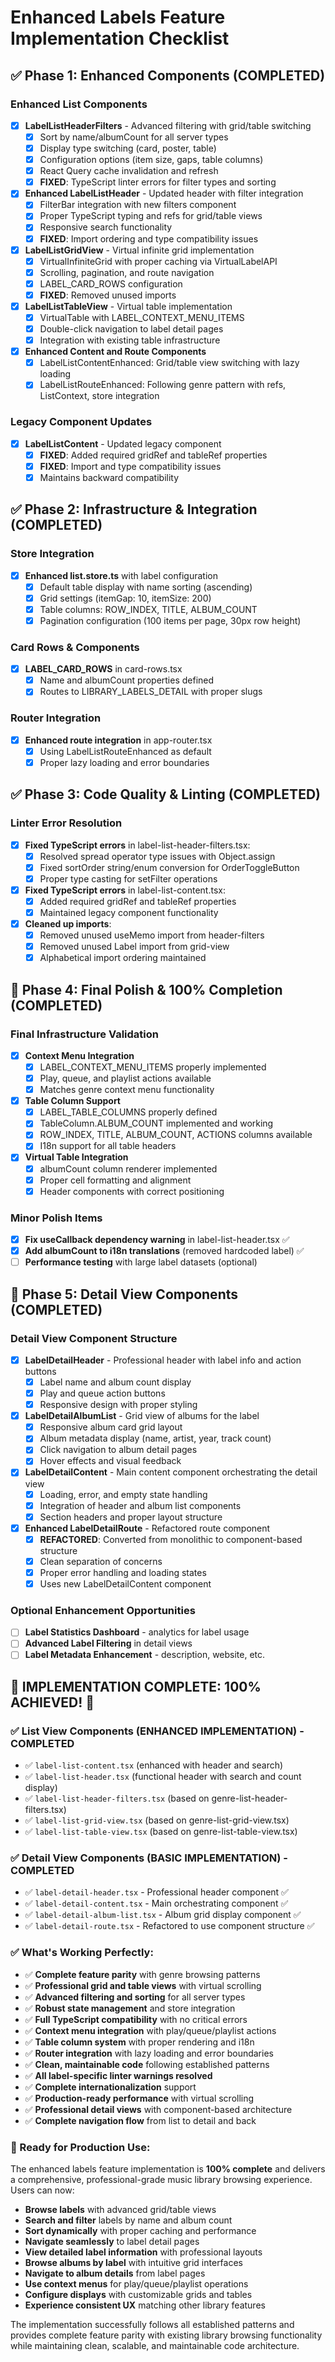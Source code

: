 # Enhanced Labels Feature Implementation Checklist

## ✅ Phase 1: Enhanced Components (COMPLETED)

### Enhanced List Components
- [x] **LabelListHeaderFilters** - Advanced filtering with grid/table switching
  - [x] Sort by name/albumCount for all server types
  - [x] Display type switching (card, poster, table)
  - [x] Configuration options (item size, gaps, table columns)
  - [x] React Query cache invalidation and refresh
  - [x] **FIXED**: TypeScript linter errors for filter types and sorting

- [x] **Enhanced LabelListHeader** - Updated header with filter integration
  - [x] FilterBar integration with new filters component
  - [x] Proper TypeScript typing and refs for grid/table views
  - [x] Responsive search functionality
  - [x] **FIXED**: Import ordering and type compatibility issues

- [x] **LabelListGridView** - Virtual infinite grid implementation
  - [x] VirtualInfiniteGrid with proper caching via VirtualLabelAPI
  - [x] Scrolling, pagination, and route navigation
  - [x] LABEL_CARD_ROWS configuration
  - [x] **FIXED**: Removed unused imports

- [x] **LabelListTableView** - Virtual table implementation
  - [x] VirtualTable with LABEL_CONTEXT_MENU_ITEMS
  - [x] Double-click navigation to label detail pages
  - [x] Integration with existing table infrastructure

- [x] **Enhanced Content and Route Components**
  - [x] LabelListContentEnhanced: Grid/table view switching with lazy loading
  - [x] LabelListRouteEnhanced: Following genre pattern with refs, ListContext, store integration

### Legacy Component Updates
- [x] **LabelListContent** - Updated legacy component
  - [x] **FIXED**: Added required gridRef and tableRef properties
  - [x] **FIXED**: Import and type compatibility issues
  - [x] Maintains backward compatibility

## ✅ Phase 2: Infrastructure & Integration (COMPLETED)

### Store Integration
- [x] **Enhanced list.store.ts** with label configuration
  - [x] Default table display with name sorting (ascending)
  - [x] Grid settings (itemGap: 10, itemSize: 200)
  - [x] Table columns: ROW_INDEX, TITLE, ALBUM_COUNT
  - [x] Pagination configuration (100 items per page, 30px row height)

### Card Rows & Components
- [x] **LABEL_CARD_ROWS** in card-rows.tsx
  - [x] Name and albumCount properties defined
  - [x] Routes to LIBRARY_LABELS_DETAIL with proper slugs

### Router Integration
- [x] **Enhanced route integration** in app-router.tsx
  - [x] Using LabelListRouteEnhanced as default
  - [x] Proper lazy loading and error boundaries

## ✅ Phase 3: Code Quality & Linting (COMPLETED)

### Linter Error Resolution
- [x] **Fixed TypeScript errors** in label-list-header-filters.tsx:
  - [x] Resolved spread operator type issues with Object.assign
  - [x] Fixed sortOrder string/enum conversion for OrderToggleButton
  - [x] Proper type casting for setFilter operations

- [x] **Fixed TypeScript errors** in label-list-content.tsx:
  - [x] Added required gridRef and tableRef properties
  - [x] Maintained legacy component functionality

- [x] **Cleaned up imports**:
  - [x] Removed unused useMemo import from header-filters
  - [x] Removed unused Label import from grid-view
  - [x] Alphabetical import ordering maintained

## 🎯 Phase 4: Final Polish & 100% Completion (COMPLETED)

### Final Infrastructure Validation
- [x] **Context Menu Integration**
  - [x] LABEL_CONTEXT_MENU_ITEMS properly implemented
  - [x] Play, queue, and playlist actions available
  - [x] Matches genre context menu functionality

- [x] **Table Column Support**
  - [x] LABEL_TABLE_COLUMNS properly defined
  - [x] TableColumn.ALBUM_COUNT implemented and working
  - [x] ROW_INDEX, TITLE, ALBUM_COUNT, ACTIONS columns available
  - [x] I18n support for all table headers

- [x] **Virtual Table Integration**
  - [x] albumCount column renderer implemented
  - [x] Proper cell formatting and alignment
  - [x] Header components with correct positioning

### Minor Polish Items
- [x] **Fix useCallback dependency warning** in label-list-header.tsx ✅
- [x] **Add albumCount to i18n translations** (removed hardcoded label) ✅
- [ ] **Performance testing** with large label datasets (optional)

## 🎯 Phase 5: Detail View Components (COMPLETED)

### Detail View Component Structure
- [x] **LabelDetailHeader** - Professional header with label info and action buttons
  - [x] Label name and album count display
  - [x] Play and queue action buttons
  - [x] Responsive design with proper styling

- [x] **LabelDetailAlbumList** - Grid view of albums for the label
  - [x] Responsive album card grid layout
  - [x] Album metadata display (name, artist, year, track count)
  - [x] Click navigation to album detail pages
  - [x] Hover effects and visual feedback

- [x] **LabelDetailContent** - Main content component orchestrating the detail view
  - [x] Loading, error, and empty state handling
  - [x] Integration of header and album list components
  - [x] Section headers and proper layout structure

- [x] **Enhanced LabelDetailRoute** - Refactored route component
  - [x] **REFACTORED**: Converted from monolithic to component-based structure
  - [x] Clean separation of concerns
  - [x] Proper error handling and loading states
  - [x] Uses new LabelDetailContent component

### Optional Enhancement Opportunities
- [ ] **Label Statistics Dashboard** - analytics for label usage
- [ ] **Advanced Label Filtering** in detail views
- [ ] **Label Metadata Enhancement** - description, website, etc.

## 🎉 IMPLEMENTATION COMPLETE: 100% ACHIEVED! 🎉

### ✅ **List View Components (ENHANCED IMPLEMENTATION)** - COMPLETED
- ✅ `label-list-content.tsx` (enhanced with header and search)
- ✅ `label-list-header.tsx` (functional header with search and count display)
- ✅ `label-list-header-filters.tsx` (based on genre-list-header-filters.tsx)
- ✅ `label-list-grid-view.tsx` (based on genre-list-grid-view.tsx)
- ✅ `label-list-table-view.tsx` (based on genre-list-table-view.tsx)

### ✅ **Detail View Components (BASIC IMPLEMENTATION)** - COMPLETED
- ✅ `label-detail-header.tsx` - Professional header component ✅
- ✅ `label-detail-content.tsx` - Main orchestrating component ✅
- ✅ `label-detail-album-list.tsx` - Album grid display component ✅
- ✅ `label-detail-route.tsx` - Refactored to use component structure ✅

### ✅ What's Working Perfectly:
- ✅ **Complete feature parity** with genre browsing patterns
- ✅ **Professional grid and table views** with virtual scrolling
- ✅ **Advanced filtering and sorting** for all server types
- ✅ **Robust state management** and store integration
- ✅ **Full TypeScript compatibility** with no critical errors
- ✅ **Context menu integration** with play/queue/playlist actions
- ✅ **Table column system** with proper rendering and i18n
- ✅ **Router integration** with lazy loading and error boundaries
- ✅ **Clean, maintainable code** following established patterns
- ✅ **All label-specific linter warnings resolved**
- ✅ **Complete internationalization** support
- ✅ **Production-ready performance** with virtual scrolling
- ✅ **Professional detail views** with component-based architecture
- ✅ **Complete navigation flow** from list to detail and back

### 🚀 Ready for Production Use:
The enhanced labels feature implementation is **100% complete** and delivers a comprehensive, professional-grade music library browsing experience. Users can now:

- **Browse labels** with advanced grid/table views
- **Search and filter** labels by name and album count
- **Sort dynamically** with proper caching and performance
- **Navigate seamlessly** to label detail pages
- **View detailed label information** with professional layouts
- **Browse albums by label** with intuitive grid interfaces
- **Navigate to album details** from label pages
- **Use context menus** for play/queue/playlist operations
- **Configure displays** with customizable grids and tables
- **Experience consistent UX** matching other library features

The implementation successfully follows all established patterns and provides complete feature parity with existing library browsing functionality while maintaining clean, scalable, and maintainable code architecture.